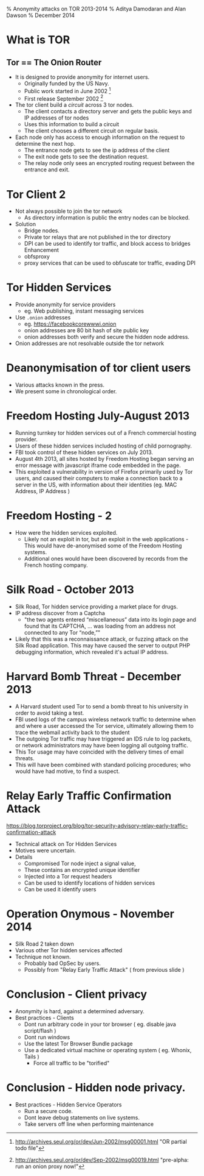 % Anonymity attacks on TOR 2013-2014 
% Aditya Damodaran and Alan Dawson
% December 2014

# What is TOR

## Tor == **The Onion Router**

- It is designed to provide anonymity for internet users.
    - Originally funded by the US Navy.
    - Public work started in June 2002 [^or1]
    - First release September 2002 [^or2]
- The tor client build a *circuit* across 3 tor nodes.
    - The client contacts a directory server and gets the public keys and IP addresses of tor nodes
    - Uses this information to build a circuit
    - The client chooses a different circuit on regular basis.
- Each node only has access to enough information on the request to determine the next hop. 
    - The entrance node gets to see the ip address of the client
    - The exit node gets to see the destination request.
    - The relay node only sees an encrypted routing request between the entrance and exit.

# Tor Client 2

- Not always possible to join the tor network 
    - As directory information is public the entry nodes can be blocked.
- Solution
    - Bridge nodes.
    - Private tor relays that are not published in the tor directory
    - DPI can be used to identify tor traffic, and block access to bridges
Enhancement
    - obfsproxy
    - proxy services that can be used to obfuscate tor traffic, evading DPI


# Tor Hidden Services

- Provide anonymity for service providers
    - eg. Web publishing, instant messaging services
- Use `.onion` addresses
    - eg. https://facebookcorewwwi.onion
    - onion addresses are 80 bit hash of site public key
    - onion addresses both verify and secure the hidden node address.
- Onion addresses are not resolvable outside the tor network

# Deanonymisation of tor client users

- Various attacks known in the press.
- We present some in chronological order.

# Freedom Hosting July-August 2013

- Running turnkey tor hidden services out of a French commercial hosting provider.
- Users of these hidden services included hosting of child pornography.
- FBI took control of these hidden services on July 2013.
- August 4th 2013, all sites hosted by Freedom Hosting began serving an error message with javascript iframe code embedded in the page.
- This exploited a vulnerability in version of Firefox primarily used by Tor users, and caused their computers to make a connection back to a server in the US, with information about their identities (eg. MAC Address, IP Address )

# Freedom Hosting - 2 

- How were the hidden services exploited.
    - Likely not an exploit in tor, but an exploit in the web applications    - This would have de-anonymised some of the Freedom Hosting systems.
    - Additional ones would have been discovered by records from the French hosting company.

# Silk Road - October 2013

- Silk Road, Tor hidden service providing a market place for drugs.
- IP address discover from a Captcha
    - "the two agents entered “miscellaneous” data into its login page and found that its CAPTCHA, ... was loading from an address not connected to any Tor “node,”"
- Likely that this was a reconnaissance attack, or fuzzing attack on the Silk Road application. This may have caused the server to output PHP debugging information, which revealed it's actual IP address.

# Harvard Bomb Threat -  December 2013

- A Harvard student used Tor to send a bomb threat to his university in order to avoid taking a test.
-  FBI used logs of the campus wireless network traffic to determine when and where a user accessed the Tor service, ultimately allowing them to trace the webmail activity back to the student
- The outgoing Tor traffic may have triggered an IDS rule to log packets, or network administrators may have been logging all outgoing traffic.
- This Tor usage may have coincided with the delivery times of email threats.
- This will have been combined with standard policing procedures; who would have had motive, to find a suspect.

# Relay Early Traffic Confirmation Attack

<https://blog.torproject.org/blog/tor-security-advisory-relay-early-traffic-confirmation-attack>

- Technical attack on Tor Hidden Services
- Motives were uncertain.
- Details
    - Compromised Tor node inject a signal value, 
    - These contains an encrypted unique identifier
    - Injected into a Tor request headers
    - Can be used to identify locations of hidden services
    - Can be used it identify users



# Operation Onymous - November 2014

- Silk Road 2 taken down
- Various other Tor hidden services affected
- Technique not known.
    - Probably bad OpSec by users.
    - Possibly from "Relay Early Traffic Attack" ( from previous slide )


# Conclusion - Client privacy

- Anonymity is hard, against a determined adversary.
- Best practices - Clients
    - Dont run arbitrary code in your tor browser ( eg. disable java script/flash )
    - Dont run windows
    - Use the latest Tor Browser Bundle package
    - Use a dedicated virtual machine or operating system ( eg. Whonix, Tails )
        - Force all traffic to be "torified"

# Conclusion - Hidden node privacy.

- Best practices - Hidden Service Operators
    - Run a secure code.
    - Dont leave debug statements on live systems.
    - Take servers off line when performing maintenance






[^or1]: <http://archives.seul.org/or/dev/Jun-2002/msg00001.html> "OR partial todo file"
[^or2]: <http://archives.seul.org/or/dev/Sep-2002/msg00019.html> "pre-alpha: run an onion proxy now!"


